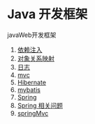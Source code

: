 # Java 开发框架

javaWeb开发框架

1. [依赖注入](/ch-2/依赖注入.md)
2. [对象关系映射](/ch-2/ORM.md)
3. [日志](/ch-2/日志.md)
4. [mvc](/ch-2/MVC.md)
5. [Hibernate](/ch-2/Hibernate.md)
6. [mybatis](/ch-2/MyBatis.md)
7. [Spring](/ch-2/Spring.md)
8. [Spring 相关问题](/ch-2/Spring相关问题.md)
9. [springMvc]((/ch-2/springMvc.md))

